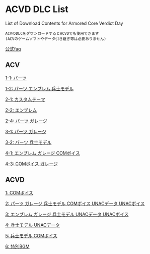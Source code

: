 # ACVD DLC List
List of Download Contents for Armored Core Verdict Day

```
ACVのDLCをダウンロードするとACVDでも使用できます
(ACVのゲームソフトやデータ引き継ぎ等は必要ありません)
```
 [公式faq](http://www.armoredcore.net/players/acvd/faq/11_05.html)
 
## ACV

[1-1: パーツ](http://www.armoredcore.net/acv/dlc/version1_0209.html)

[1-2: パーツ エンブレム 兵士モデル](http://www.armoredcore.net/acv/dlc/version1_0216.html)

[2-1: カスタムテーマ](http://www.armoredcore.net/acv/dlc/version2_0228.html)

[2-2: エンブレム](http://www.armoredcore.net/acv/dlc/version2_0301.html)

[2-4: パーツ ガレージ](http://www.armoredcore.net/acv/dlc/version2_0412.html)

[3-1: パーツ ガレージ](http://www.armoredcore.net/acv/dlc/version3_0419.html)

[3-2: パーツ 兵士モデル](http://www.armoredcore.net/acv/dlc/version3_0426.html)

[4-1: エンブレム ガレージ COMボイス](http://www.armoredcore.net/acv/dlc/version4_0726.html)

[4-3: COMボイス ガレージ](http://www.armoredcore.net/acv/dlc/version4_03.html)

## ACVD

[1: COMボイス](http://www.armoredcore.net/players/acvd/info/2013-09-25.html)

[2: パーツ ガレージ 兵士モデル COMボイス UNACデータ UNACボイス](http://www.armoredcore.net/players/acvd/info/2013-09-30-2.html)

[3: エンブレム ガレージ 兵士モデル UNACデータ UNACボイス](http://www.armoredcore.net/players/acvd/info/2013-10-17.html)

[4: 兵士モデル UNACデータ](http://www.armoredcore.net/players/acvd/info/2013-10-29.html)

[5: 兵士モデル COMボイス](http://www.armoredcore.net/players/acvd/info/2013-11-13-1.html)

[6: 特別BGM](http://www.armoredcore.net/players/acvd/info/2013-12-02.html)

